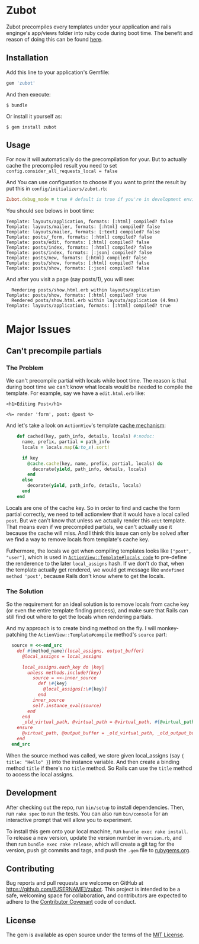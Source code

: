 # Zubot

Zubot precompiles every templates under your application and rails enginge's app/views folder into ruby code during boot time. The benefit and reason of doing this can be found  [here](https://github.com/railsgsoc/ideas/wiki/2016-Ideas#eager-load-action-view-templates).

## Installation

Add this line to your application's Gemfile:

```ruby
gem 'zubot'
```

And then execute:

    $ bundle

Or install it yourself as:

    $ gem install zubot

## Usage

For now it will automatically do the precompilation for your. But to actually cache the precompiled result you need to set `config.consider_all_requests_local = false`

And You can use configuration to choose if you want to print the result by put this in `config/initializers/zubot.rb`: 

```ruby
Zubot.debug_mode = true # default is true if you're in development environment
```

You should see belows in boot time:

```
Template: layouts/application, formats: [:html] compiled? false
Template: layouts/mailer, formats: [:html] compiled? false
Template: layouts/mailer, formats: [:text] compiled? false
Template: posts/_form, formats: [:html] compiled? false
Template: posts/edit, formats: [:html] compiled? false
Template: posts/index, formats: [:html] compiled? false
Template: posts/index, formats: [:json] compiled? false
Template: posts/new, formats: [:html] compiled? false
Template: posts/show, formats: [:html] compiled? false
Template: posts/show, formats: [:json] compiled? false
```

And after you visit a page (say posts/1), you will see:

```
  Rendering posts/show.html.erb within layouts/application
Template: posts/show, formats: [:html] compiled? true
  Rendered posts/show.html.erb within layouts/application (4.9ms)
Template: layouts/application, formats: [:html] compiled? true
```

# Major Issues

## Can't precompile partials

### The Problem
We can't precompile partial with locals while boot time. The reason is that during boot time we can't know what locals would be needed to compile the template.
For example, say we have a `edit.html.erb` like:

```erb
<h1>Editing Post</h1>

<%= render 'form', post: @post %>
```

And let's take a look on `ActionView`'s template [cache mechanism](https://github.com/rails/rails/blob/master/actionview/lib/action_view/template/resolver.rb#L185):

```ruby
    def cached(key, path_info, details, locals) #:nodoc:
      name, prefix, partial = path_info
      locals = locals.map(&:to_s).sort!

      if key
        @cache.cache(key, name, prefix, partial, locals) do
          decorate(yield, path_info, details, locals)
        end
      else
        decorate(yield, path_info, details, locals)
      end
    end
```

Locals are one of the cache key. So in order to find and cache the form partial correctly, we need to tell actionview that it would have a local called `post`. But we can't know that unless we actually render this `edit` template. That means even if we precompiled partials, we can't actually use it because the cache will miss. And I think this issue can only be solved after we find a way to remove locals from template's cache key.

Futhermore, the locals we get when compiling templates looks like `["post", "user"]`, which is used in [`ActionView::Template#locals_code`](https://github.com/rails/rails/blob/master/actionview/lib/action_view/template.rb#L326) to pre-define the renderence to the later `local_assigns` hash. If we don't do that, when the template actually get rendered, we would get message like `undefined method 'post'`, because Rails don't know where to get the locals.

### The Solution

So the requirement for an ideal solution is to remove locals from cache key (or even the entire template finding process), and make sure that Rails can still find out where to get the locals when rendering partials.

And my approach is to create binding method on the fly. I will monkey-patching the `ActionView::Template#compile` method's `source` part:

```ruby
  source = <<-end_src
    def #{method_name}(local_assigns, output_buffer)
      @local_assigns = local_assigns

      local_assigns.each_key do |key|
        unless methods.include?(key)
          source = <<-inner_source
            def \#{key}
              @local_assigns[:\#{key}]
            end
          inner_source
          self.instance_eval(source)
        end
      end
      _old_virtual_path, @virtual_path = @virtual_path, #{@virtual_path.inspect};_old_output_buffer = @output_buffer;#{locals_code};#{code}
    ensure
      @virtual_path, @output_buffer = _old_virtual_path, _old_output_buffer
    end
  end_src
```

When the source method was called, we store given local_assigns (say `{ title: "Hello" }`) into the instance variable. And then create a binding method `title` if there's no `title` method. So Rails can use the `title` method to access the local assigns.


## Development

After checking out the repo, run `bin/setup` to install dependencies. Then, run `rake spec` to run the tests. You can also run `bin/console` for an interactive prompt that will allow you to experiment.

To install this gem onto your local machine, run `bundle exec rake install`. To release a new version, update the version number in `version.rb`, and then run `bundle exec rake release`, which will create a git tag for the version, push git commits and tags, and push the `.gem` file to [rubygems.org](https://rubygems.org).

## Contributing

Bug reports and pull requests are welcome on GitHub at https://github.com/[USERNAME]/zubot. This project is intended to be a safe, welcoming space for collaboration, and contributors are expected to adhere to the [Contributor Covenant](http://contributor-covenant.org) code of conduct.


## License

The gem is available as open source under the terms of the [MIT License](http://opensource.org/licenses/MIT).


